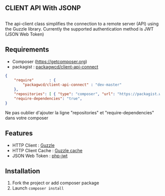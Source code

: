 ##
## CLIENT API With JSONP
##

The api-client class simplifies the connection to a remote server (API) using the Guzzle library. 
Currently the supported authentication method is JWT (JSON Web Token)

## Requirements

* Composer (https://getcomposer.org)
* packagist : [packagwcd/client-api-connect](https://packagist.webcd.fr/packages/packagwcd/client-api-connect)

```json
{
	"require"		: {
        "packagwcd/client-api-connect" : "dev-master"
	},
	"repositories": [ { "type": "composer", "url": "https://packagist.webcd.fr/" } ],
    "require-dependencies": "true",
}
```
Ne pas oublier d'ajouter la ligne "repositories" et "require-dependencies" dans votre composer


## Features

* HTTP Client : [Guzzle](https://github.com/guzzle/guzzle)
* HTTP Client Cache : [Guzzle cache](https://github.com/Kevinrob/guzzle-cache-middleware)
* JSON Web Token : [php-jwt](https://github.com/firebase/php-jwt)

## Installation

1. Fork the project or add composer package
2. Launch `composer install`